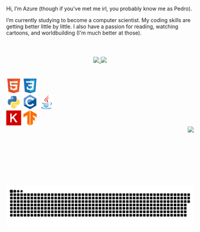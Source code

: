 Hi, I’m Azure (though if you've met me irl, you probably know me as Pedro).

I’m currently studying to become a computer scientist. My coding skills are getting better little by little.
I also have a passion for reading, watching cartoons, and worldbuilding (I'm much better at those).

#
</br>
<div align="center">
  <a href="https://github.com/AzurePi">
    <img height="200em" src="https://github-readme-stats.vercel.app/api?username=AzurePi&show_icons=true&include_all_commits=true&count_private=true&border_radius=2em&title_color=8700d6&border_color=00a3a3&text_color=00a3a3&icon_color=ee6260&bg_color=200e24"/>
    <img height="185em" src="https://github-readme-stats.vercel.app/api/top-langs/?username=AzurePi&layout=compact&langs_count=8&hide=jupyter%20notebook&title_color=8700d6&border_color=00a3a3&text_color=00a3a3&bg_color=0,200e24,0d0d3a,0d0d3a&border_radius=2em"/>
  </a>
</div>

#

<div>
  <div>
    <img height="40" src="https://raw.githubusercontent.com/devicons/devicon/master/icons/html5/html5-original.svg">
    <img height="40" src="https://raw.githubusercontent.com/devicons/devicon/master/icons/css3/css3-original.svg">
  </div>
  <div>
    <img height="40" src="https://raw.githubusercontent.com/devicons/devicon/master/icons/python/python-original.svg">
    <img height="40" src="https://raw.githubusercontent.com/devicons/devicon/master/icons/c/c-original.svg">
    <img height="40" src="https://raw.githubusercontent.com/devicons/devicon/master/icons/java/java-original.svg">  
  </div>
  <div>
    <img height="40" src="https://raw.githubusercontent.com/devicons/devicon/master/icons/keras/keras-original.svg">
    <img height="40" src="https://raw.githubusercontent.com/devicons/devicon/master/icons/tensorflow/tensorflow-original.svg"> 
  </div>
</div>


<img align="right" height="160em" src="https://quotes-github-readme.vercel.app/api?type=horizontal&theme=radical">

<div align="center">

![Snake animation](https://github.com/AzurePi/AzurePi/blob/output/github-contribution-grid-snake.svg)
  
</div>
